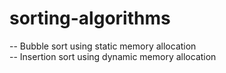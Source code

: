 # sorting-algorithms

-- Bubble sort using static memory allocation <br>
-- Insertion sort using dynamic memory allocation
